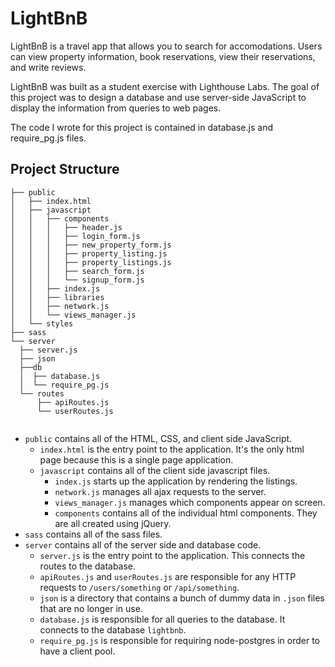 # LightBnB

LightBnB is a travel app that allows you to search for accomodations. Users can view property information, book reservations, view their reservations, and write reviews. 

LightBnB was built as a student exercise with Lighthouse Labs. The goal of this project was to design a database and use server-side JavaScript to display the information from queries to web pages.

The code I wrote for this project is contained in database.js and require_pg.js files.

## Project Structure

```
├── public
│   ├── index.html
│   ├── javascript
│   │   ├── components 
│   │   │   ├── header.js
│   │   │   ├── login_form.js
│   │   │   ├── new_property_form.js
│   │   │   ├── property_listing.js
│   │   │   ├── property_listings.js
│   │   │   ├── search_form.js
│   │   │   └── signup_form.js
│   │   ├── index.js
│   │   ├── libraries
│   │   ├── network.js
│   │   └── views_manager.js
│   └── styles
├── sass
└── server
  ├── server.js
  ├── json
  ├──db
  │  ├── database.js
  │  └── require_pg.js
  └── routes
      ├── apiRoutes.js
      └── userRoutes.js
  
```

* `public` contains all of the HTML, CSS, and client side JavaScript. 
  * `index.html` is the entry point to the application. It's the only html page because this is a single page application.
  * `javascript` contains all of the client side javascript files.
    * `index.js` starts up the application by rendering the listings.
    * `network.js` manages all ajax requests to the server.
    * `views_manager.js` manages which components appear on screen.
    * `components` contains all of the individual html components. They are all created using jQuery.
* `sass` contains all of the sass files. 
* `server` contains all of the server side and database code.
  * `server.js` is the entry point to the application. This connects the routes to the database.
  * `apiRoutes.js` and `userRoutes.js` are responsible for any HTTP requests to `/users/something` or `/api/something`. 
  * `json` is a directory that contains a bunch of dummy data in `.json` files that are no longer in use.
  * `database.js` is responsible for all queries to the database. It connects to the database `lightbnb`.
  * `require_pg.js` is responsible for requiring node-postgres in order to have a client pool.